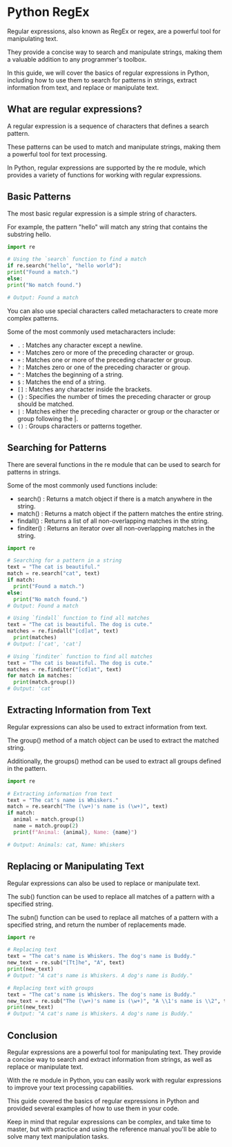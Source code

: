 # Python RegEx

Regular expressions, also known as RegEx or regex, are a powerful tool for manipulating text.

They provide a concise way to search and manipulate strings, making them a valuable addition to any programmer's toolbox.

In this guide, we will cover the basics of regular expressions in Python, including how to use them to search for patterns in strings, extract information from text, and replace or manipulate text.

## What are regular expressions?

A regular expression is a sequence of characters that defines a search pattern.

These patterns can be used to match and manipulate strings, making them a powerful tool for text processing.

In Python, regular expressions are supported by the re module, which provides a variety of functions for working with regular expressions.

## Basic Patterns

The most basic regular expression is a simple string of characters.

For example, the pattern "hello" will match any string that contains the substring hello.

```python
import re

# Using the `search` function to find a match
if re.search("hello", "hello world"):
print("Found a match.")
else:
print("No match found.")

# Output: Found a match
```

You can also use special characters called metacharacters to create more complex patterns.

Some of the most commonly used metacharacters include:

*   `.` : Matches any character except a newline.
*   `*` : Matches zero or more of the preceding character or group.
*   `+` : Matches one or more of the preceding character or group.
*   `?` : Matches zero or one of the preceding character or group.
*   `^` : Matches the beginning of a string.
*   `$` : Matches the end of a string.
*   `[]` : Matches any character inside the brackets.
*   `{}` : Specifies the number of times the preceding character or group should be matched.
*   `|` : Matches either the preceding character or group or the character or group following the |.
*   `()` : Groups characters or patterns together.

## Searching for Patterns

There are several functions in the re module that can be used to search for patterns in strings.

Some of the most commonly used functions include:

*   search() : Returns a match object if there is a match anywhere in the string.
*   match() : Returns a match object if the pattern matches the entire string.
*   findall() : Returns a list of all non-overlapping matches in the string.
*   finditer() : Returns an iterator over all non-overlapping matches in the string.

```python
import re

# Searching for a pattern in a string
text = "The cat is beautiful."
match = re.search("cat", text)
if match:
  print("Found a match.")
else:
  print("No match found.")
# Output: Found a match

# Using `findall` function to find all matches
text = "The cat is beautiful. The dog is cute."
matches = re.findall("[cd]at", text)
  print(matches)
# Output: ['cat', 'cat']

# Using `finditer` function to find all matches
text = "The cat is beautiful. The dog is cute."
matches = re.finditer("[cd]at", text)
for match in matches:
  print(match.group())
# Output: 'cat'
```

## Extracting Information from Text

Regular expressions can also be used to extract information from text.

The group() method of a match object can be used to extract the matched string.

Additionally, the groups() method can be used to extract all groups defined in the pattern.

```python
import re

# Extracting information from text
text = "The cat's name is Whiskers."
match = re.search("The (\w+)'s name is (\w+)", text)
if match:
  animal = match.group(1)
  name = match.group(2)
  print(f"Animal: {animal}, Name: {name}")

# Output: Animals: cat, Name: Whiskers
```

## Replacing or Manipulating Text

Regular expressions can also be used to replace or manipulate text.

The sub() function can be used to replace all matches of a pattern with a specified string.

The subn() function can be used to replace all matches of a pattern with a specified string, and return the number of replacements made.

```python
import re

# Replacing text
text = "The cat's name is Whiskers. The dog's name is Buddy."
new_text = re.sub("[Tt]he", "A", text)
print(new_text)
# Output: "A cat's name is Whiskers. A dog's name is Buddy."

# Replacing text with groups
text = "The cat's name is Whiskers. The dog's name is Buddy."
new_text = re.sub("The (\w+)'s name is (\w+)", "A \\1's name is \\2", text)
print(new_text)
# Output: "A cat's name is Whiskers. A dog's name is Buddy."
```

## Conclusion

Regular expressions are a powerful tool for manipulating text. They provide a concise way to search and extract information from strings, as well as replace or manipulate text.

With the re module in Python, you can easily work with regular expressions to improve your text processing capabilities.

This guide covered the basics of regular expressions in Python and provided several examples of how to use them in your code.

Keep in mind that regular expressions can be complex, and take time to master, but with practice and using the reference manual you'll be able to solve many text manipulation tasks.
